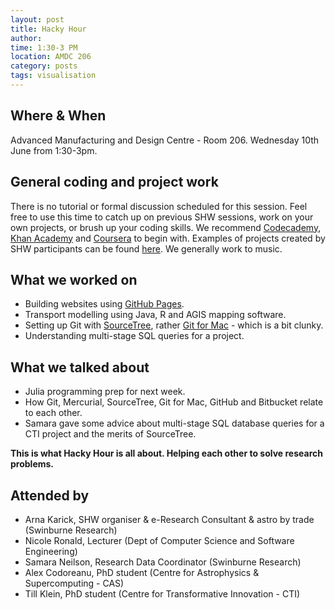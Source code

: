 ```yaml
---
layout: post
title: Hacky Hour 
author: 
time: 1:30-3 PM
location: AMDC 206
category: posts
tags: visualisation
---
```


## Where & When

Advanced Manufacturing and Design Centre - Room 206. Wednesday 10th June from 1:30-3pm.

## General coding and project work

There is no tutorial or formal discussion scheduled for this session. Feel free to use this time to catch up on previous SHW sessions, work on your own projects, or brush up your coding skills. We recommend [Codecademy](http://www.codecademy.com), [Khan Academy](https://www.khanacademy.org) and [Coursera](https://www.coursera.org) to begin with. Examples of projects created by SHW participants can be found [here](http://thehackerwithin.github.io/swinburne/links.html). We generally work to music.

## What we worked on

* Building websites using [GitHub Pages](https://pages.github.com).
* Transport modelling using Java, R and AGIS mapping software.
* Setting up Git with [SourceTree](https://www.sourcetreeapp.com), rather [Git for Mac](https://mac.github.com) - which is a bit clunky.
* Understanding multi-stage SQL queries for a project.

## What we talked about

* Julia programming prep for next week.
* How Git, Mercurial, SourceTree, Git for Mac, GitHub and Bitbucket relate to each other.
* Samara gave some advice about multi-stage SQL database queries for a CTI project and the merits of SourceTree. 

**This is what Hacky Hour is all about. Helping each other to solve research problems.**

## Attended by

* Arna Karick, SHW organiser & e-Research Consultant & astro by trade (Swinburne Research)
* Nicole Ronald, Lecturer (Dept of Computer Science and Software Engineering)
* Samara Neilson, Research Data Coordinator (Swinburne Research)
* Alex Codoreanu, PhD student (Centre for Astrophysics & Supercomputing - CAS)
* Till Klein, PhD student (Centre for Transformative Innovation - CTI)


